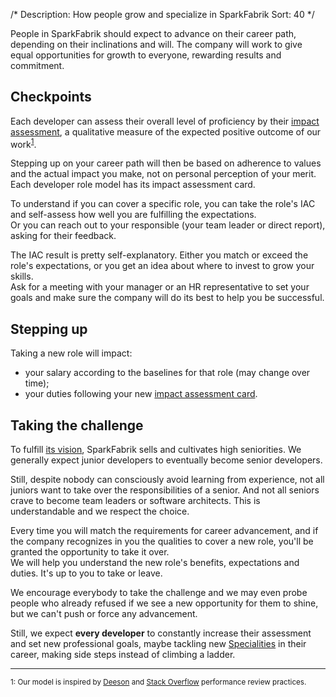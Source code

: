 /*
Description: How people grow and specialize in SparkFabrik
Sort: 40
*/

People in SparkFabrik should expect to advance on their career path, depending on their inclinations and will. The company will work to give equal opportunities for growth to everyone, rewarding results and commitment.

## Checkpoints

Each developer can assess their overall level of proficiency by their [impact assessment](/working-at-sparkfabrik/impact-assessment), a qualitative measure of the expected positive outcome of our work<sup>[1](#fn1)</sup>.

Stepping up on your career path will then be based on adherence to values and the actual impact you make, not on personal perception of your merit.  
Each developer role model has its impact assessment card.

To understand if you can cover a specific role, you can take the role's IAC and self-assess how well you are fulfilling the expectations.  
Or you can reach out to your responsible (your team leader or direct report), asking for their feedback.

The IAC result is pretty self-explanatory. Either you match or exceed the role's expectations, or you get an idea about where to invest to grow your skills.  
Ask for a meeting with your manager or an HR representative to set your goals and make sure the company will do its best to help you be successful.

## Stepping up

Taking a new role will impact:

* your salary according to the baselines for that role (may change over time);
* your duties following your new [impact assessment card](/organization/roles-accountabilities#per-role-accountabilities).

## Taking the challenge

To fulfill [its vision](https://www.sparkfabrik.com/en/who-we-are.html), SparkFabrik sells and cultivates high seniorities. We generally expect junior developers to eventually become senior developers.

Still, despite nobody can consciously avoid learning from experience, not all juniors want to take over the responsibilities of a senior. And not all seniors crave to become team leaders or software architects. This is understandable and we respect the choice.  

Every time you will match the requirements for career advancement, and if the company recognizes in you the qualities to cover a new role, you'll be granted the opportunity to take it over.  
We will help you understand the new role's benefits, expectations and duties. It's up to you to take or leave.

We encourage everybody to take the challenge and we may even probe people who already refused if we see a new opportunity for them to shine, but we can't push or force any advancement.

Still, we expect **every developer** to constantly increase their assessment and set new professional goals, maybe tackling new [Specialities](/organization/operations#specialities) in their career, making side steps instead of climbing a ladder.

---

<small><a name="fn1">1</a>: Our model is inspired by [Deeson](https://www.deeson.co.uk) and [Stack Overflow](https://stackoverflow.com/) performance review practices.</small>
